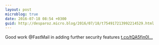 ```yaml
---
layout: post
microblog: true
date: 2016-07-18 08:54 +0300
guid: http://desparoz.micro.blog/2016/07/18/t754917213992214529.html
---
```

Good work @FastMail in adding further security features
[t.co/tQA5fjn0I...](https://t.co/tQA5fjn0Ig)
